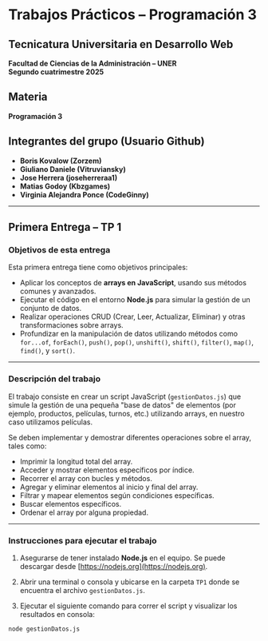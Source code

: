 # Trabajos Prácticos – Programación 3

## Tecnicatura Universitaria en Desarrollo Web  
**Facultad de Ciencias de la Administración – UNER**  
**Segundo cuatrimestre 2025**

## Materia  
**Programación 3**

## Integrantes del grupo (Usuario Github)
- **Boris Kovalow (Zorzem)**
- **Giuliano Daniele (Vitruviansky)** 
- **Jose Herrera (joseherreraa1)**
- **Matias Godoy (Kbzgames)**
- **Virginia Alejandra Ponce (CodeGinny)**

---

## Primera Entrega – TP 1

### Objetivos de esta entrega

Esta primera entrega tiene como objetivos principales:

- Aplicar los conceptos de **arrays en JavaScript**, usando sus métodos comunes y avanzados.
- Ejecutar el código en el entorno **Node.js** para simular la gestión de un conjunto de datos.
- Realizar operaciones CRUD (Crear, Leer, Actualizar, Eliminar) y otras transformaciones sobre arrays.
- Profundizar en la manipulación de datos utilizando métodos como `for...of`, `forEach()`, `push()`, `pop()`, `unshift()`, `shift()`, `filter()`, `map()`, `find()`, y `sort()`.

---

### Descripción del trabajo

El trabajo consiste en crear un script JavaScript (`gestionDatos.js`) que simule la gestión de una pequeña "base de datos" de elementos (por ejemplo, productos, películas, turnos, etc.) utilizando arrays, en nuestro caso utilizamos películas. 

Se deben implementar y demostrar diferentes operaciones sobre el array, tales como:

- Imprimir la longitud total del array.
- Acceder y mostrar elementos específicos por índice.
- Recorrer el array con bucles y métodos.
- Agregar y eliminar elementos al inicio y final del array.
- Filtrar y mapear elementos según condiciones específicas.
- Buscar elementos específicos.
- Ordenar el array por alguna propiedad.

---

### Instrucciones para ejecutar el trabajo

1. Asegurarse de tener instalado **Node.js** en el equipo. Se puede descargar desde [https://nodejs.org](https://nodejs.org).

2. Abrir una terminal o consola y ubicarse en la carpeta `TP1` donde se encuentra el archivo `gestionDatos.js`.

3. Ejecutar el siguiente comando para correr el script y visualizar los resultados en consola:

```bash
node gestionDatos.js

